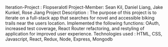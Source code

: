 Iteration-Project : Flopseralotl
Project-Member: Sean Kil, Daniel Liang, Jake Kunkel, Rose Jiang
Project Description : The purpose of this project is to iterate on a full-stack app that searches for novel and accessible biking trails near the users location. Implemented the following functions: OAuth, increased test coverage, React Router refactoring, and restyling of application for improved user experience. 
Technologies used : HTML, CSS, Javascript, React, Redux, Node, Express, Mongodb
